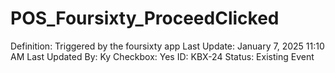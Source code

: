 # POS_Foursixty_ProceedClicked

Definition: Triggered by the foursixty app
Last Update: January 7, 2025 11:10 AM
Last Updated By: Ky 
Checkbox: Yes
ID: KBX-24
Status: Existing Event